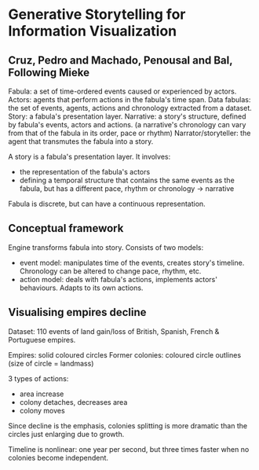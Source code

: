 # Generative Storytelling for Information Visualization
## Cruz, Pedro and Machado, Penousal and Bal, Following Mieke

Fabula: a set of time-ordered events caused or experienced by actors.
Actors: agents that perform actions in the fabula's time span.
Data fabulas: the set of events, agents, actions and chronology extracted from a dataset.
Story: a fabula's presentation layer.
Narrative: a story's structure, defined by fabula's events, actors and actions.
(a narrative's chronology can vary from that of the fabula in its order, pace or rhythm)
Narrator/storyteller: the agent that transmutes the fabula into a story.
        
A story is a fabula's presentation layer. It involves:
- the representation of the fabula's actors
- defining a temporal structure that contains the same events as the fabula, but has a different pace, rhythm or chronology -> narrative
        
Fabula is discrete, but can have a continuous representation.
        
## Conceptual framework
Engine transforms fabula into story. Consists of two models:
- event model: manipulates time of the events, creates story's timeline. Chronology can be altered to change pace, rhythm, etc.
- action model: deals with fabula's actions, implements actors' behaviours. Adapts to its own actions.
        
## Visualising empires decline
Dataset: 110 events of land gain/loss of British, Spanish, French & Portuguese empires.
        
Empires: solid coloured circles
Former colonies: coloured circle outlines
(size of circle = landmass)
        
3 types of actions:
- area increase
- colony detaches, decreases area
- colony moves
        
Since decline is the emphasis, colonies splitting is more dramatic than the circles just enlarging due to growth.
        
Timeline is nonlinear: one year per second, but three times faster when no colonies become independent.

